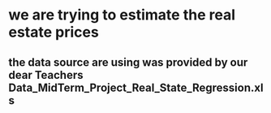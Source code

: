 # we are trying to estimate the real estate prices

## the data source are using was provided by our dear Teachers Data_MidTerm_Project_Real_State_Regression.xls